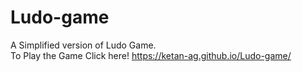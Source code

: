 # Ludo-game
A Simplified version of Ludo Game.  
To Play the Game
Click here! https://ketan-ag.github.io/Ludo-game/

